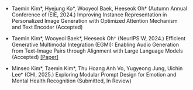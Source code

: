 - Taemin Kim*, Hyejung Ko*, Wooyeol Baek, Heeseok Oh† (Autumn Annual Conference of IEIE, 2024.) Improving Instance Representation in Personalized Image Generation with
Optimized Attention Mechanism and Text Encoder (Accepted)

- Taemin Kim*, Wooyeol Baek*, Heeseok Oh† (NeurIPS'W, 2024.) Efficient Generative Multimodal Integration (EGMI): Enabling Audio Generation from Text-Image Pairs through Alignment with Large Language Models (Accepted) [[Paper]](https://openreview.net/forum?id=5fWY2ZlsKj)

- Minseo Kim*, Taemin Kim*, Thu Hoang Anh Vo, Yugyeong Jung, Uichin Lee† (CHI, 2025.) Exploring Modular Prompt Design for Emotion and Mental Health Recognition (Submitted, In Review)

